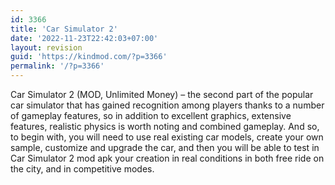 ```yaml
---
id: 3366
title: 'Car Simulator 2'
date: '2022-11-23T22:42:03+07:00'
layout: revision
guid: 'https://kindmod.com/?p=3366'
permalink: '/?p=3366'
---
```


Car Simulator 2 (MOD, Unlimited Money) – the second part of the popular car simulator that has gained recognition among players thanks to a number of gameplay features, so in addition to excellent graphics, extensive features, realistic physics is worth noting and combined gameplay. And so, to begin with, you will need to use real existing car models, create your own sample, customize and upgrade the car, and then you will be able to test in Car Simulator 2 mod apk your creation in real conditions in both free ride on the city, and in competitive modes.